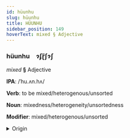 ```yaml
---
id: hüunhu
slug: hüunhu
title: HÜUNHU
sidebar_position: 149
hoverText: mixed § Adjective
---
```


### hüunhu&emsp;<span kind="abugida">ɂʄɽ̃ʃɂʃ</span>

*mixed* **§** Adjective

**IPA**: /ˈhu.ʌn.hʌ/

**Verb**: to be mixed/heterogenous/unsorted

**Noun**: mixedness/heterogeneity/unsortedness

**Modifier**: mixed/heterogenous/unsorted

<details>
    <summary>Origin</summary>
    Mandarin 混合 hùnhé /xu̯ənxɤ/<br/>
    <em>Sino-Tibetan Language Family</em>
</details>